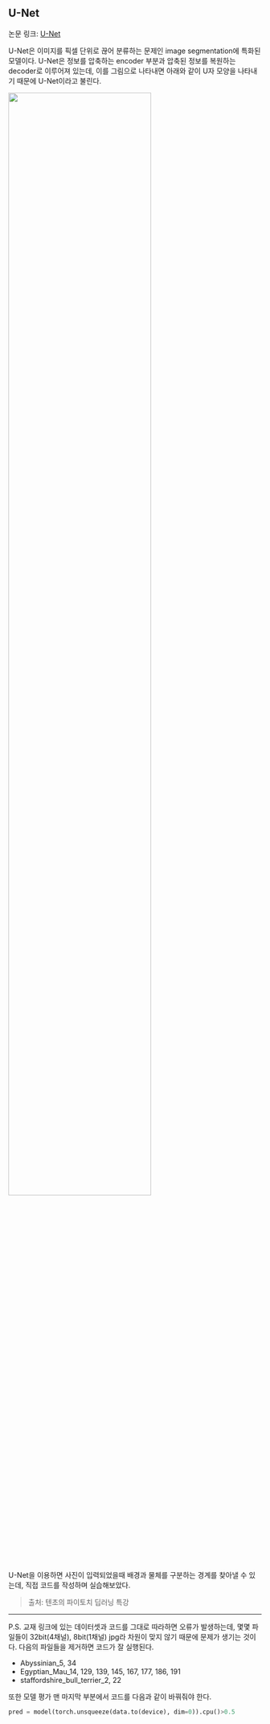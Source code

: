 ## U-Net

논문 링크: [U-Net](https://arxiv.org/pdf/1505.04597.pdf)

U-Net은 이미지를 픽셀 단위로 끊어 분류하는 문제인 image segmentation에 특화된 모델이다. U-Net은 정보를 압축하는 encoder 부분과 압축된 정보를 복원하는 decoder로 이루어져 있는데, 이를 그림으로 나타내면 아래와 같이 U자 모양을 나타내기 때문에 U-Net이라고 불린다.

<img src="https://github.com/mathdoyun/U-Net/assets/135238974/77b2a875-5b00-4a45-9a0a-992c52ac75c3" width="75%" height="75%"/>

U-Net을 이용하면 사진이 입력되었을때 배경과 물체를 구분하는 경계를 찾아낼 수 있는데, 직접 코드를 작성하며 실습해보았다.

> 출처: 텐초의 파이토치 딥러닝 특강

---

P.S. 교재 링크에 있는 데이터셋과 코드를 그대로 따라하면 오류가 발생하는데, 몇몇 파일들이 32bit(4채널), 8bit(1채널) jpg라 차원이 맞지 않기 때문에 문제가 생기는 것이다. 다음의 파일들을 제거하면 코드가 잘 실행된다.

- Abyssinian_5, 34
- Egyptian_Mau_14, 129, 139, 145, 167, 177, 186, 191
- staffordshire_bull_terrier_2, 22

또한 모델 평가 맨 마지막 부분에서 코드를 다음과 같이 바꿔줘야 한다.

```python
pred = model(torch.unsqueeze(data.to(device), dim=0)).cpu()>0.5
```

